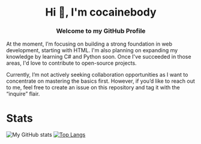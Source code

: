 <h1 align="center">Hi 👋, I'm cocainebody</h1>
<h3 align="center">Welcome to my GitHub Profile</h3>
At the moment, I’m focusing on building a strong foundation in web development, starting with HTML. I'm also planning on expanding my knowledge by learning C# and Python soon. Once I've succeeded in those areas, I'd love to contribute to open-source projects.

Currently, I’m not actively seeking collaboration opportunities as I want to concentrate on mastering the basics first. However, if you’d like to reach out to me, feel free to create an issue on this repository and tag it with the “inquire” flair.
<!--- No secret info here ;) --->

# Stats
![My GitHub stats](https://github-readme-stats.vercel.app/api?username=cocainebody&show_icons=true&theme=default) [![Top Langs](https://github-readme-stats.vercel.app/api/top-langs/?username=cocainebody)](https://github.com/cocainebody/github-readme-stats)
